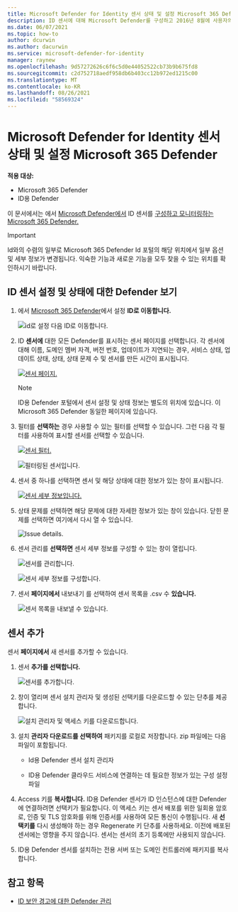 ```yaml
---
title: Microsoft Defender for Identity 센서 상태 및 설정 Microsoft 365 Defender
description: ID 센서에 대해 Microsoft Defender를 구성하고 2016년 8월에 사용자의 Microsoft 365 Defender
ms.date: 06/07/2021
ms.topic: how-to
author: dcurwin
ms.author: dacurwin
ms.service: microsoft-defender-for-identity
manager: raynew
ms.openlocfilehash: 9d57272626c6f6c5d0e44052522cb73b9b675fd8
ms.sourcegitcommit: c2d752718aedf958db6b403cc12b972ed1215c00
ms.translationtype: MT
ms.contentlocale: ko-KR
ms.lasthandoff: 08/26/2021
ms.locfileid: "58569324"
---
```

# <a name="microsoft-defender-for-identity-sensor-health-and-settings-in-microsoft-365-defender"></a>Microsoft Defender for Identity 센서 상태 및 설정 Microsoft 365 Defender

**적용 대상:**

- Microsoft 365 Defender
- ID용 Defender

이 문서에서는 에서 [Microsoft Defender에서](/defender-for-identity) ID 센서를 [구성하고 모니터링하는 Microsoft 365 Defender.](/microsoft-365/security/defender/overview-security-center)

>[!IMPORTANT]
>Id와의 수렴의 일부로 Microsoft 365 Defender Id 포털의 해당 위치에서 일부 옵션 및 세부 정보가 변경됩니다. 익숙한 기능과 새로운 기능을 모두 찾을 수 있는 위치를 확인하시기 바랍니다.

## <a name="view-defender-for-identity-sensor-settings-and-status"></a>ID 센서 설정 및 상태에 대한 Defender 보기

1. 에서 [Microsoft 365 Defender](https://security.microsoft.com/)에서  설정 **ID로 이동합니다.**

    ![id로 설정 다음 ID로 이동합니다.](../../media/defender-identity/settings-identities.png)

1. ID **센서에** 대한 모든 Defender를 표시하는 센서 페이지를 선택합니다. 각 센서에 대해 이름, 도메인 멤버 자격, 버전 번호, 업데이트가 지연되는 경우, 서비스 상태, 업데이트 상태, 상태, 상태 문제 수 및 센서를 만든 시간이 표시됩니다.

    [![센서 페이지.](../../media/defender-identity/sensor-page.png)](../../media/defender-identity/sensor-page.png#lightbox)

    >[!NOTE]
    >ID용 Defender 포털에서 센서 설정 및 상태 정보는 별도의 위치에 있습니다. 이 Microsoft 365 Defender 동일한 페이지에 있습니다.

1. 필터를 **선택하는** 경우 사용할 수 있는 필터를 선택할 수 있습니다. 그런 다음 각 필터를 사용하여 표시할 센서를 선택할 수 있습니다.

    [![센서 필터.](../../media/defender-identity/sensor-filters.png)](../../media/defender-identity/sensor-filters.png#lightbox)

    ![필터링된 센서입니다.](../../media/defender-identity/filtered-sensor.png)

1. 센서 중 하나를 선택하면 센서 및 해당 상태에 대한 정보가 있는 창이 표시됩니다.

    [![센서 세부 정보입니다.](../../media/defender-identity/sensor-details.png)](../../media/defender-identity/sensor-details.png#lightbox)

1. 상태 문제를 선택하면 해당 문제에 대한 자세한 정보가 있는 창이 있습니다. 닫힌 문제를 선택하면 여기에서 다시 열 수 있습니다.

    ![Issue details.](../../media/defender-identity/issue-details.png)

1. 센서 관리를 **선택하면** 센서 세부 정보를 구성할 수 있는 창이 열립니다.

    ![센서를 관리합니다.](../../media/defender-identity/manage-sensor.png)

    ![센서 세부 정보를 구성합니다.](../../media/defender-identity/configure-sensor-details.png)

1. 센서 **페이지에서** 내보내기 를 선택하여 센서 목록을 .csv 수 **있습니다.**

    ![센서 목록을 내보낼 수 있습니다.](../../media/defender-identity/export-sensors.png)

## <a name="add-a-sensor"></a>센서 추가

센서 **페이지에서** 새 센서를 추가할 수 있습니다.

1. 센서 **추가를 선택합니다.**

    ![센서를 추가합니다.](../../media/defender-identity/add-sensor.png)

1. 창이 열리며 센서 설치 관리자 및 생성된 선택키를 다운로드할 수 있는 단추를 제공합니다.

    ![설치 관리자 및 액세스 키를 다운로드합니다.](../../media/defender-identity/installer-access-key.png)

1. 설치 **관리자 다운로드를 선택하여** 패키지를 로컬로 저장합니다. zip 파일에는 다음 파일이 포함됩니다.

    - Id용 Defender 센서 설치 관리자

    - ID용 Defender 클라우드 서비스에 연결하는 데 필요한 정보가 있는 구성 설정 파일

1. Access 키를 **복사합니다.** ID용 Defender 센서가 ID 인스턴스에 대한 Defender에 연결하려면 선택키가 필요합니다. 이 액세스 키는 센서 배포를 위한 일회용 암호로, 인증 및 TLS 암호화를 위해 인증서를 사용하여 모든 통신이 수행됩니다. 새 **선택키를** 다시 생성해야 하는 경우 Regenerate 키 단추를 사용하세요. 이전에 배포된 센서에는 영향을 주지 않습니다. 센서는 센서의 초기 등록에만 사용되지 않습니다.

1. ID용 Defender 센서를 설치하는 전용 서버 또는 도메인 컨트롤러에 패키지를 복사합니다.

## <a name="see-also"></a>참고 항목

- [ID 보안 경고에 대한 Defender 관리](manage-security-alerts.md)

